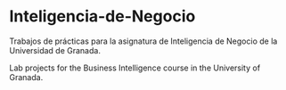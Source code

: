 # Inteligencia-de-Negocio
Trabajos de prácticas para la asignatura de Inteligencia de Negocio de la Universidad de Granada.

Lab projects for the Business Intelligence course in the University of Granada.
